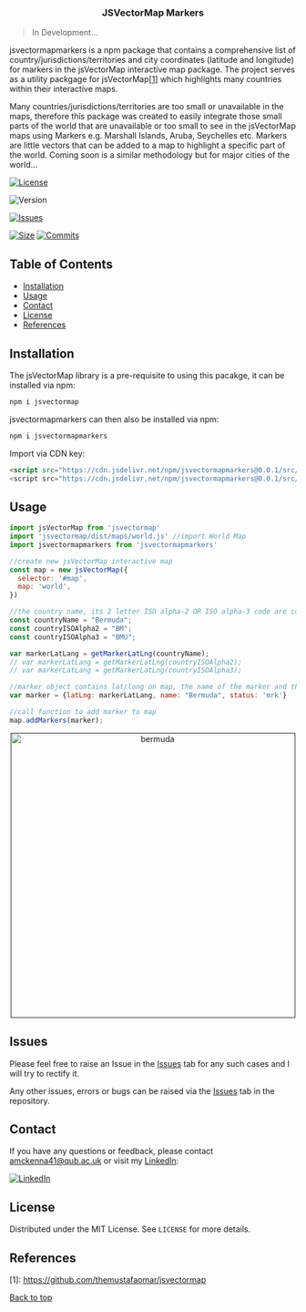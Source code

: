 <h3 align="center">JSVectorMap Markers</h3>

> In Development...

jsvectormapmarkers is a npm package that contains a comprehensive list of country/jurisdictions/territories and city coordinates (latitude and longitude) for markers in the jsVectorMap interactive map package. The project serves as a utility packgage for jsVectorMap[[1]](#references) which highlights many countries within their interactive maps. 

Many countries/jurisdictions/territories are too small or unavailable in the maps, therefore this package was created to easily integrate those small parts of the world that are unavailable or too small to see in the jsVectorMap maps using Markers e.g. Marshall Islands, Aruba, Seychelles etc. Markers are little vectors that can be added to a map to highlight a specific part of the world. Coming soon is a similar methodology but for major cities of the world...


<a href="https://www.npmjs.com/package/jsvectormapmarkers"><img src="https://img.shields.io/npm/l/jsvectormapmarkers.svg?sanitize=true" alt="License"></a>
<!-- <a href="https://npmcharts.com/compare/jsvectormapmarkers?minimal=true"><img src="https://img.shields.io/npm/dm/jsvectormapmarkers.svg?sanitize=true" alt="Downloads"></a> -->
<!-- <img src="https://data.jsdelivr.com/v1/package/npm/jsvectormapmarkers/badge?style=rounded"> -->
<img src="https://img.shields.io/npm/v/jsvectormapmarkers.svg?sanitize=true" alt="Version">
<!-- <img src="https://img.shields.io/bundlephobia/min/jsvectormapmarkers" alt="Minified">
<img src="https://img.shields.io/bundlephobia/minzip/jsvectormapmarkers" alt="Minizipped"> -->

[![Issues](https://img.shields.io/github/issues/amckenna41/jsVectorMapMarkers)](https://github.com/amckenna41/jsVectorMapMarkers/issues)

[![Size](https://img.shields.io/github/repo-size/amckenna41/jsVectorMapMarkers)](https://github.com/amckenna41/jsVectorMapMarkers)
[![Commits](https://img.shields.io/github/commit-activity/w/amckenna41/jsVectorMapMarkers)](https://github.com/amckenna41/jsVectorMapMarkers)

Table of Contents
-----------------

  * [Installation](#installation)
  * [Usage](#usage)
  * [Contact](#contact)
  * [License](#license)
  * [References](#references)


Installation
------------

The jsVectorMap library is a pre-requisite to using this pacakge, it can be installed via npm:
```bash
npm i jsvectormap
```

jsvectormapmarkers can then also be installed via npm:
```bash
npm i jsvectormapmarkers
```

Import via CDN key:
```html
<script src="https://cdn.jsdelivr.net/npm/jsvectormapmarkers@0.0.1/src/jsvectormapmarkers.min.js">
<script src="https://cdn.jsdelivr.net/npm/jsvectormapmarkers@0.0.1/src/jsvectormapcitymarkers.min.js">

```

Usage
-----

```js
import jsVectorMap from 'jsvectormap'
import 'jsvectormap/dist/maps/world.js' //import World Map 
import jsvectormapmarkers from 'jsvectormapmarkers'

//create new jsVectorMap interactive map
const map = new jsVectorMap({
  selector: '#map',
  map: 'world',
})

//the country name, its 2 letter ISO alpha-2 OR ISO alpha-3 code are compatible with function
const countryName = "Bermuda";
const countryISOAlpha2 = "BM";
const countryISOAlpha3 = "BMU";

var markerLatLang = getMarkerLatLng(countryName);
// var markerLatLang = getMarkerLatLng(countryISOAlpha2);
// var markerLatLang = getMarkerLatLng(countryISOAlpha3);

//marker object contains lat/long on map, the name of the marker and the status 
var marker = {latLng: markerLatLang, name: "Bermuda", status: 'mrk'}

//call function to add marker to map
map.addMarkers(marker);

```
<p align="center">
  <a href="">
    <img src="https://raw.githubusercontent.com/amckenna41/jsVectorMapMarkers/raw/main/images/bermuda.png" alt="bermuda" height="500" width="500" />
  </a>
</p>


Issues
------
Please feel free to raise an Issue in the [Issues](https://github.com/amckenna41/jsVectorMapMarkers/issues) tab for any such cases and I will try to rectify it.

Any other issues, errors or bugs can be raised via the [Issues](https://github.com/amckenna41/jsVectorMapMarkers/issues) tab in the repository.

Contact
-------

If you have any questions or feedback, please contact amckenna41@qub.ac.uk or visit my [LinkedIn](https://www.linkedin.com/in/adam-mckenna-7a5b22151/):

[![LinkedIn](https://img.shields.io/badge/LinkedIn-0077B5?style=for-the-badge&logo=linkedin&logoColor=white)](https://www.linkedin.com/in/adam-mckenna-7a5b22151/)

License
-----------
Distributed under the MIT License. See `LICENSE` for more details.  


References 
----------

\[1\]: https://github.com/themustafaomar/jsvectormap <br>

<p align="center">

[Back to top](#TOP)
</p>
